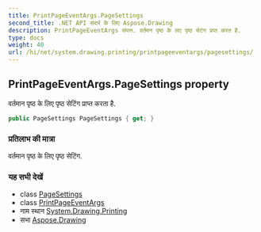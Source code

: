 ```yaml
---
title: PrintPageEventArgs.PageSettings
second_title: .NET API संदर्भ के लिए Aspose.Drawing
description: PrintPageEventArgs संपत्त. वर्तमन पृष्ठ के लए पृष्ठ सेटंग प्रप्त करत है.
type: docs
weight: 40
url: /hi/net/system.drawing.printing/printpageeventargs/pagesettings/
---
```

## PrintPageEventArgs.PageSettings property

वर्तमान पृष्ठ के लिए पृष्ठ सेटिंग प्राप्त करता है.

```csharp
public PageSettings PageSettings { get; }
```

### प्रतिलाभ की मात्रा

वर्तमान पृष्ठ के लिए पृष्ठ सेटिंग.

### यह सभी देखें

* class [PageSettings](../../pagesettings/)
* class [PrintPageEventArgs](../)
* नाम स्थान [System.Drawing.Printing](../../printpageeventargs/)
* सभा [Aspose.Drawing](../../../)


